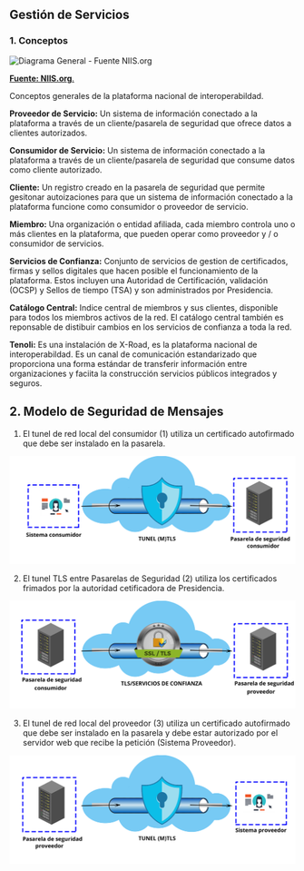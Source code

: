 ## Gestión de Servicios

### 1. Conceptos ###


![Diagrama General - Fuente NIIS.org](diagrama-x-road.png)

[**Fuente: NIIS.org**.](https://www.niss.org/)



Conceptos generales de la plataforma nacional de interoperabildad.

**Proveedor de Servicio:** Un sistema de información conectado a la plataforma a través de un cliente/pasarela de seguridad que ofrece datos a clientes autorizados.

**Consumidor de Servicio:** Un sistema de información conectado a la plataforma a través de un cliente/pasarela de seguridad que consume datos como cliente autorizado.

**Cliente:** Un registro creado en la pasarela de seguridad que permite gesitonar autoizaciones para que un sistema de información conectado a la plataforma funcione como consumidor o proveedor de servicio.

**Miembro:**  Una organización o entidad afiliada, cada miembro controla uno o más clientes en la plataforma, que pueden operar como proveedor y / o consumidor de servicios.

**Servicios de Confianza:** Conjunto de servicios de gestion de certificados, firmas y sellos digitales que hacen posible el funcionamiento de la plataforma. Estos incluyen una Autoridad de Certificación, validación (OCSP) y Sellos de tiempo (TSA) y son administrados por Presidencia.

**Catálogo Central:** Indice central de miembros y sus clientes, disponible para todos los miembros activos de la red. El catálogo central también es reponsable de distibuir cambios en los servicios de confianza a toda la red.  

**Tenoli:** Es una instalación de X-Road, es la plataforma nacional de interoperabildad. Es un canal de comunicación estandarizado que proporciona una forma estándar de transferir información entre organizaciones y faciita la construcción servicios públicos integrados y seguros.


## 2. Modelo de Seguridad de Mensajes ##

1. El tunel de red local del consumidor (1) utiliza  un certificado autofirmado que debe ser instalado en la pasarela.  

<p align="center">
  <img width="689" src="https://raw.githubusercontent.com/egobsv/pasarela-tenoli/master/imagenes/tenoli1.png">
</p>


2. El tunel TLS entre Pasarelas de Seguridad (2) utiliza los certificados frimados por la autoridad cetificadora de Presidencia.

<p align="center">
  <img width="689" src="https://raw.githubusercontent.com/egobsv/pasarela-tenoli/master/imagenes/tenoli2.png">
</p>



3. El tunel de red local del proveedor (3) utiliza  un certificado autofirmado que debe ser instalado en la pasarela y debe estar autorizado por el servidor web que recibe la petición (Sistema Proveedor).  

<p align="center">
  <img width="689" src="https://raw.githubusercontent.com/egobsv/pasarela-tenoli/master/imagenes/tenoli3.png">
</p>

